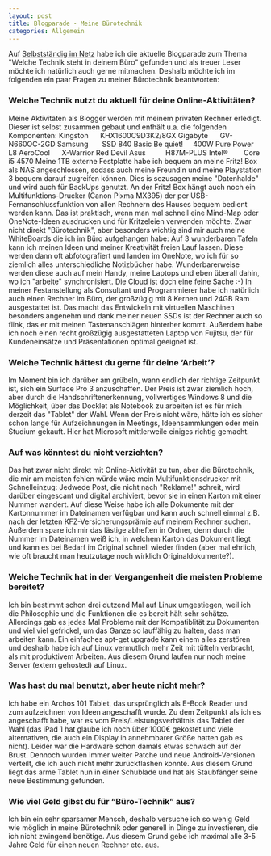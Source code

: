 ```yaml
---
layout: post
title: Blogparade - Meine Bürotechnik
categories: Allgemein
---
```

Auf [Selbstständig im Netz](http://www.selbstaendig-im-netz.de/) habe ich die aktuelle Blogparade zum Thema "Welche Technik steht in deinem Büro" gefunden und als treuer Leser möchte ich natürlich auch gerne mitmachen. Deshalb möchte ich im folgenden ein paar Fragen zu meiner Bürotechnik beantworten:
<!--more-->
### Welche Technik nutzt du aktuell für deine Online-Aktivitäten?

Meine Aktivitäten als Blogger werden mit meinem privaten Rechner erledigt. Dieser ist selbst zusammen gebaut und enthält u.a. die folgenden Komponenten: Kingston      KHX1600C9D3K2/8GX Gigabyte      GV-N660OC-2GD Samsung       SSD 840 Basic Be quiet!     400W Pure Power L8 AeroCool      X-Warrior Red Devil Asus          H87M-PLUS Intel®        Core i5 4570 Meine 1TB externe Festplatte habe ich bequem an meine Fritz! Box als NAS angeschlossen, sodass auch meine Freundin und meine Playstation 3 bequem darauf zugreifen können. Dies is sozusagen meine "Datenhalde" und wird auch für BackUps genutzt. An der Fritz! Box hängt auch noch ein Multifunktions-Drucker (Canon Pixma MX395) der per USB-Fernanschlussfunktion von allen Rechnern des Hauses bequem bedient werden kann. Das ist praktisch, wenn man mal schnell eine Mind-Map oder OneNote-Ideen ausdrucken und für Kritzeleien verwenden möchte. Zwar nicht direkt "Bürotechnik", aber besonders wichtig sind mir auch meine WhiteBoards die ich im Büro aufgehangen habe: Auf 3 wunderbaren Tafeln kann ich meinen Ideen und meiner Kreativität freien Lauf lassen. Diese werden dann oft abfotografiert und landen im OneNote, wo ich für so ziemlich alles unterschiedliche Notizbücher habe. Wunderbarerweise werden diese auch auf mein Handy, meine Laptops und eben überall dahin, wo ich "arbeite" synchronisiert. Die Cloud ist doch eine feine Sache :-) In meiner Festanstellung als Consultant und Programmierer habe ich natürlich auch einen Rechner im Büro, der großzügig mit 8 Kernen und 24GB Ram ausgestattet ist. Das macht das Entwickeln mit virtuellen Maschinen besonders angenehm und dank meiner neuen SSDs ist der Rechner auch so flink, das er mit meinen Tastenanschlägen hinterher kommt. Außerdem habe ich noch einen recht großzügig ausgestatteten Laptop von Fujitsu, der für Kundeneinsätze und Präsentationen optimal geeignet ist.

### Welche Technik hättest du gerne für deine ‘Arbeit’?

Im Moment bin ich darüber am grübeln, wann endlich der richtige Zeitpunkt ist, sich ein Surface Pro 3 anzuschaffen. Der Preis ist zwar ziemlich hoch, aber durch die Handschriftenerkennung, vollwertiges Windows 8 und die Möglichkeit, über das Docklet als Notebook zu arbeiten ist es für mich derzeit das "Tablet" der Wahl. Wenn der Preis nicht wäre, hätte ich es sicher schon lange für Aufzeichnungen in Meetings, Ideensammlungen oder mein Studium gekauft. Hier hat Microsoft mittlerweile einiges richtig gemacht.

### Auf was könntest du nicht verzichten?

Das hat zwar nicht direkt mit Online-Aktivität zu tun, aber die Bürotechnik, die mir am meisten fehlen würde wäre mein Multifunktionsdrucker mit Schnelleinzug: Jedwede Post, die nicht nach "Reklame!" schreit, wird darüber eingescant und digital archiviert, bevor sie in einen Karton mit einer Nummer wandert. Auf diese Weise habe ich alle Dokumente mit der Kartonnummer im Dateinamen verfügbar und kann auch schnell einmal z.B. nach der letzten KFZ-Versicherungsprämie auf meinem Rechner suchen. Außerdem spare ich mir das lästige abheften in Ordner, denn durch die Nummer im Dateinamen weiß ich, in welchem Karton das Dokument liegt und kann es bei Bedarf im Original schnell wieder finden (aber mal ehrlich, wie oft braucht man heutzutage noch wirklich Originaldokumente?).

### Welche Technik hat in der Vergangenheit die meisten Probleme bereitet?

Ich bin bestimmt schon drei dutzend Mal auf Linux umgestiegen, weil ich die Philosophie und die Funktionen die es bereit hält sehr schätze. Allerdings gab es jedes Mal Probleme mit der Kompatiblität zu Dokumenten und viel viel gefrickel, um das Ganze so lauffähig zu halten, dass man arbeiten kann. Ein einfaches apt-get upgrade kann einem alles zerstören und deshalb habe ich auf Linux vermutlich mehr Zeit mit tüfteln verbracht, als mit produktivem Arbeiten. Aus diesem Grund laufen nur noch meine Server (extern gehosted) auf Linux.

### Was hast du mal benutzt, aber heute nicht mehr?

Ich habe ein Archos 101 Tablet, das ursprünglich als E-Book Reader und zum aufzeichnen von Ideen angeschafft wurde. Zu dem Zeitpunkt als ich es angeschafft habe, war es vom Preis/Leistungsverhältnis das Tablet der Wahl (das iPad 1 hat glaube ich noch über 1000€ gekostet und viele alternativen, die auch ein Display in annehmbarer Größe hatten gab es nicht). Leider war die Hardware schon damals etwas schwach auf der Brust. Dennoch wurden immer weiter Patche und neue Android-Versionen verteilt, die ich auch nicht mehr zurückflashen konnte. Aus diesem Grund liegt das arme Tablet nun in einer Schublade und hat als Staubfänger seine neue Bestimmung gefunden.

### Wie viel Geld gibst du für “Büro-Technik” aus?

Ich bin ein sehr sparsamer Mensch, deshalb versuche ich so wenig Geld wie möglich in meine Bürotechnik oder generell in Dinge zu investieren, die ich nicht zwingend benötige. Aus diesem Grund gebe ich maximal alle 3-5 Jahre Geld für einen neuen Rechner etc. aus.